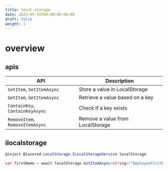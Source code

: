 ```yaml
---
title: local storage
date: 2023-05-31T00:00:00-06:00
draft: false
weight: 1
---
```


# overview
## apis
| API | Description |
|-----|-------------|
| `SetItem`, `SetItemAsync` | Store a value in LocalStorage |
| `GetItem`, `GetItemAsync` | Retrieve a value based on a key |
| `ContainKey`, `ContainKeyAsync` | Check if a key exists |
| `RemoveItem`, `RemoveItemAsync` | Remove a value from LocalStorage |

## ilocalstorage
```cs
@inject Blazored.LocalStorage.ILocalStorageService localStorage

var firstName = await localStorage.GetItemAsync<string>("EmployeeFirstName");
```
